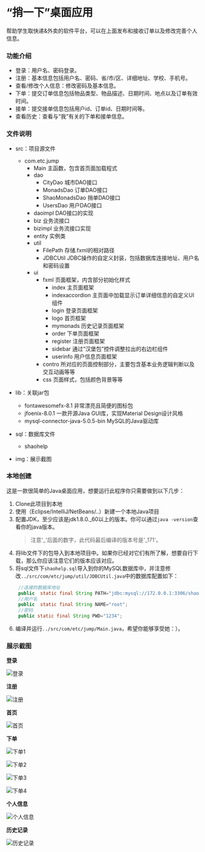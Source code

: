 # “捎一下”桌面应用

帮助学生取快递&外卖的软件平台，可以在上面发布和接收订单以及修改完善个人信息。

### 功能介绍

- 登录：用户名、密码登录。
- 注册：基本信息包括用户名、密码、省/市/区、详细地址、学校、手机号。
- 查看/修改个人信息：修改密码及基本信息。
- 下单：提交订单信息包括物品类型、物品描述、日期时间、地点以及订单有效时间。
- 接单：提交接单信息包括用户id、订单id、日期时间等。
- 查看历史：查看与“我”有关的下单和接单信息。

### 文件说明
- src：项目源文件
  - com.etc.jump
    - Main 主函数，包含首页面加载程式
    - dao
      - CityDao 城市DAO接口
      - MonadsDao 订单DAO接口
      - ShaoMonadsDao 捎单DAO接口
      - UsersDao 用户DAO接口
    - daoimpl DAO接口的实现
    - biz 业务流接口
    - bizimpl 业务流接口实现
    - entity 实例类
    - util
      - FilePath 存储.fxml的相对路径
      - JDBCUtil JDBC操作的自定义封装，包括数据库连接地址、用户名和密码设置
    - ui
      - fxml 页面框架，内含部分初始化样式
        - index 主页面框架
        - indexaccordion 主页面中加载显示订单详细信息的自定义UI组件
        - login 登录页面框架
        - logo 首页框架
        - mymonads 历史记录页面框架
        - order 下单页面框架
        - register 注册页面框架
        - sidebar 通过“汉堡包”控件调整拉出的右边栏组件
        - userinfo 用户信息页面框架
      - contro 所对应的页面控制部分，主要包含基本业务逻辑判断以及交互动画等等
      - css 页面样式，包括颜色背景等等
    
- lib：关联jar包
  - fontawesomefx-8.1 非常漂亮且简便的图标包
  - jfoenix-8.0.1 一款开源Java GUI库，实现Material Design设计风格
  - mysql-connector-java-5.0.5-bin MySQL的Java驱动库
- sql：数据库文件
  - shaohelp 
- img：展示截图

### 本地创建

这是一款很简单的Java桌面应用，想要运行此程序你只需要做到以下几步：

1. Clone此项目到本地
2. 使用（Eclipse/IntelliJ/NetBeans/..）新建一个本地Java项目
3. 配置JDK，至少应该是jdk1.8.0._60以上的版本。你可以通过`java -version`查看你的java版本。
   > 注意'_'后面的数字，此代码最后编译的版本号是'_171'。
4. 将lib文件下的包导入到本地项目中。如果你已经对它们有所了解，想要自行下载，那么你应该注意它们的版本应该对应。
5. 将sql文件下`shaohelp.sql`导入到你的MySQL数据库中，并注意修改`../src/com/etc/jump/util/JDBCUtil.java`中的数据库配置如下：
   ```java
    //连接的数据库地址
    public  static final String PATH="jdbc:mysql://172.0.0.1:3306/shaohelp";
    //用户名
    public  static final String NAME="root";
    //密码
    public static final String PWD="1234";
   ```
6. 编译并运行`../src/com/etc/jump/Main.java`，希望你能够享受她：）。

### 展示截图

**登录**

![登录](https://github.com/JohnBown/shaohelp/blob/master/img/login/login1.png?raw=true)

**注册**

![注册](https://github.com/JohnBown/shaohelp/blob/master/img/register/register4.png?raw=true)

**首页**

![首页](https://github.com/JohnBown/shaohelp/blob/master/img/index/index1.png?raw=true)

**下单**

![下单1](https://github.com/JohnBown/shaohelp/blob/master/img/order/order1.png?raw=true)

![下单2](https://github.com/JohnBown/shaohelp/blob/master/img/order/order2.png?raw=true)

![下单3](https://github.com/JohnBown/shaohelp/blob/master/img/order/order3.png?raw=true)

![下单4](https://github.com/JohnBown/shaohelp/blob/master/img/order/order4.png?raw=true)

**个人信息**

![个人信息](https://github.com/JohnBown/shaohelp/blob/master/img/userinfo/userinfo1.jpg?raw=true)

**历史记录**

![历史记录](https://github.com/JohnBown/shaohelp/blob/master/img/history/history1.png?raw=true)

